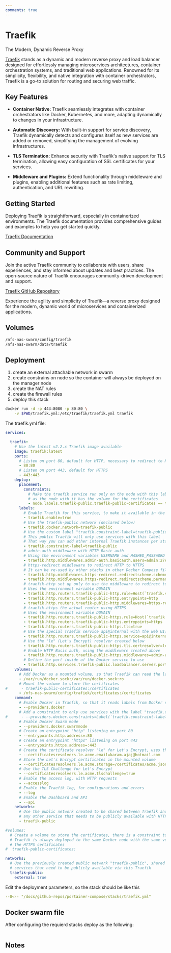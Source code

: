 ```yaml
---
comments: true
---
```



# Traefik

The Modern, Dynamic Reverse Proxy

[Traefik](https://traefik.io/) stands as a dynamic and modern reverse proxy and load balancer designed for effortlessly managing microservices architectures, container orchestration systems, and traditional web applications. Renowned for its simplicity, flexibility, and native integration with container orchestrators, Traefik is a go-to solution for routing and securing web traffic.

## Key Features

- **Container Native:** Traefik seamlessly integrates with container orchestrators like Docker, Kubernetes, and more, adapting dynamically to changes in your infrastructure.

- **Automatic Discovery:** With built-in support for service discovery, Traefik dynamically detects and configures itself as new services are added or removed, simplifying the management of evolving infrastructures.

- **TLS Termination:** Enhance security with Traefik's native support for TLS termination, allowing easy configuration of SSL certificates for your services.

- **Middleware and Plugins:** Extend functionality through middleware and plugins, enabling additional features such as rate limiting, authentication, and URL rewriting.

## Getting Started

Deploying Traefik is straightforward, especially in containerized environments. The Traefik documentation provides comprehensive guides and examples to help you get started quickly.

[Traefik Documentation](https://doc.traefik.io/traefik/)

## Community and Support

Join the active Traefik community to collaborate with users, share experiences, and stay informed about updates and best practices. The open-source nature of Traefik encourages community-driven development and support.

[Traefik GitHub Repository](https://github.com/traefik/traefik)

Experience the agility and simplicity of Traefik—a reverse proxy designed for the modern, dynamic world of microservices and containerized applications.


## Volumes

```bash
/nfs-nas-swarm/config/traefik
/nfs-nas-swarm/data/traefik
```

## Deployment
1. create an external attachable network in swarm
2. create constrains on node so the container will always be deployed on the manager node
3. create the NAT rules
4. create the firewall rules
5. deploy this stack

```bash
docker run -d -p 443:8080 -p 80:80 \
    -v $PWD/traefik.yml:/etc/traefik/traefik.yml traefik
```

The traefik.yml file:

```yaml
services:

  traefik:
    # Use the latest v2.2.x Traefik image available
    image: traefik:latest
    ports:
      # Listen on port 80, default for HTTP, necessary to redirect to HTTPS
      - 80:80
      # Listen on port 443, default for HTTPS
      - 443:443
    deploy:
      placement:
        constraints:
          # Make the traefik service run only on the node with this label
          # as the node with it has the volume for the certificates
          - node.labels.traefik-public.traefik-public-certificates == true
      labels:
        # Enable Traefik for this service, to make it available in the public network
        - traefik.enable=true
        # Use the traefik-public network (declared below)
        - traefik.docker.network=traefik-public
        # Use the custom label "traefik.constraint-label=traefik-public"
        # This public Traefik will only use services with this label
        # That way you can add other internal Traefik instances per stack if needed
        - traefik.constraint-label=traefik-public
        # admin-auth middleware with HTTP Basic auth
        # Using the environment variables USERNAME and HASHED_PASSWORD
        - traefik.http.middlewares.admin-auth.basicauth.users=admin:27eros33
        # https-redirect middleware to redirect HTTP to HTTPS
        # It can be re-used by other stacks in other Docker Compose files
        - traefik.http.middlewares.https-redirect.redirectscheme.scheme=https
        - traefik.http.middlewares.https-redirect.redirectscheme.permanent=true
        # traefik-http set up only to use the middleware to redirect to https
        # Uses the environment variable DOMAIN
        - traefik.http.routers.traefik-public-http.rule=Host(`traefik.vnerd.nl`)
        - traefik.http.routers.traefik-public-http.entrypoints=http
        - traefik.http.routers.traefik-public-http.middlewares=https-redirect
        # traefik-https the actual router using HTTPS
        # Uses the environment variable DOMAIN
        - traefik.http.routers.traefik-public-https.rule=Host(`traefik.vnerd.nl`)
        - traefik.http.routers.traefik-public-https.entrypoints=https
        - traefik.http.routers.traefik-public-https.tls=true
        # Use the special Traefik service api@internal with the web UI/Dashboard
        - traefik.http.routers.traefik-public-https.service=api@internal
        # Use the "le" (Let's Encrypt) resolver created below
        - traefik.http.routers.traefik-public-https.tls.certresolver=le
        # Enable HTTP Basic auth, using the middleware created above
        - traefik.http.routers.traefik-public-https.middlewares=admin-auth
        # Define the port inside of the Docker service to use
        - traefik.http.services.traefik-public.loadbalancer.server.port=8080
    volumes:
      # Add Docker as a mounted volume, so that Traefik can read the labels of other services
      - /var/run/docker.sock:/var/run/docker.sock:ro
      # Mount the volume to store the certificates
#      - traefik-public-certificates:/certificates
      - /nfs-nas-swarm/config/trafiek/certificates:/certificates
    command:
      # Enable Docker in Traefik, so that it reads labels from Docker services
      - --providers.docker
      # Add a constraint to only use services with the label "traefik.constraint-label=traefik-public"
#      - --providers.docker.constraints=Label(`traefik.constraint-label`, `traefik-public`)
      # Enable Docker Swarm mode
      - --providers.docker.swarmmode
      # Create an entrypoint "http" listening on port 80
      - --entrypoints.http.address=:80
      # Create an entrypoint "https" listening on port 443
      - --entrypoints.https.address=:443
      # Create the certificate resolver "le" for Let's Encrypt, uses the environment variable EMAIL
      - --certificatesresolvers.le.acme.email=karam.ajaj@hotmail.com
      # Store the Let's Encrypt certificates in the mounted volume
      - --certificatesresolvers.le.acme.storage=/certificates/acme.json
      # Use the TLS Challenge for Let's Encrypt
      - --certificatesresolvers.le.acme.tlschallenge=true
      # Enable the access log, with HTTP requests
      - --accesslog
      # Enable the Traefik log, for configurations and errors
      - --log
      # Enable the Dashboard and API
      - --api
    networks:
      # Use the public network created to be shared between Traefik and
      # any other service that needs to be publicly available with HTTPS
      - traefik-public

#volumes:
  # Create a volume to store the certificates, there is a constraint to make sure
  # Traefik is always deployed to the same Docker node with the same volume containing
  # the HTTPS certificates
#  traefik-public-certificates:

networks:
  # Use the previously created public network "traefik-public", shared with other
  # services that need to be publicly available via this Traefik
  traefik-public:
    external: true
```

Edit the deployment parameters, so the stack should be like this 

``` yaml linenums="1" 
--8<-- "/docs/github-repos/portainer-compose/stacks/traefik.yml"
```

## Docker swarm file
After configuring the requierd stacks deploy as the following:

```yaml

```

## Notes